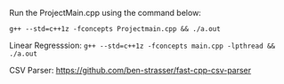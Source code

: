 Run the ProjectMain.cpp using the command below:

`g++ --std=c++1z -fconcepts Projectmain.cpp && ./a.out`


Linear Regresssion:
`g++ --std=c++1z -fconcepts main.cpp -lpthread && ./a.out`

CSV Parser:
https://github.com/ben-strasser/fast-cpp-csv-parser
